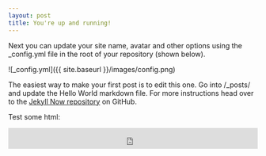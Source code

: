 ```yaml
---
layout: post
title: You're up and running!
---
```


Next you can update your site name, avatar and other options using the _config.yml file in the root of your repository (shown below).

![_config.yml]({{ site.baseurl }}/images/config.png)

The easiest way to make your first post is to edit this one. Go into /_posts/ and update the Hello World markdown file. For more instructions head over to the [Jekyll Now repository](https://github.com/barryclark/jekyll-now) on GitHub.


Test some html:

 <iframe style="border: 0; width: 100%; height: 42px;" src="https://bandcamp.com/EmbeddedPlayer/album=2650403783/size=small/bgcol=ffffff/linkcol=0687f5/track=1225888999/transparent=true/" seamless><a href="http://mulberryharbour.bandcamp.com/album/the-water-boatman">The Water Boatman by Mulberry Harbour</a> </iframe>
